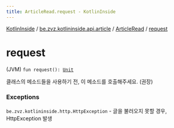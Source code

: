 ```yaml
---
title: ArticleRead.request - KotlinInside
---
```


[KotlinInside](../../index.html) / [be.zvz.kotlininside.api.article](../index.html) / [ArticleRead](index.html) / [request](./request.html)

# request

(JVM) `fun request(): `[`Unit`](https://kotlinlang.org/api/latest/jvm/stdlib/kotlin/-unit/index.html)

클래스의 메소드들을 사용하기 전, 이 메소드를 호출해주세요. (권장)

### Exceptions

`be.zvz.kotlininside.http.HttpException` - 글을 불러오지 못할 경우, HttpException 발생
